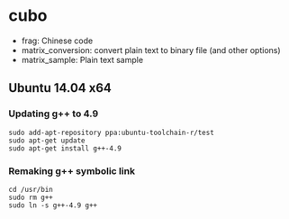 # cubo

* frag: Chinese code
* matrix_conversion: convert plain text to binary file (and other options)
* matrix_sample: Plain text sample

## Ubuntu 14.04 x64
### Updating g++ to 4.9

```shell
sudo add-apt-repository ppa:ubuntu-toolchain-r/test
sudo apt-get update
sudo apt-get install g++-4.9
```

### Remaking g++ symbolic link

```shell
cd /usr/bin
sudo rm g++
sudo ln -s g++-4.9 g++
```